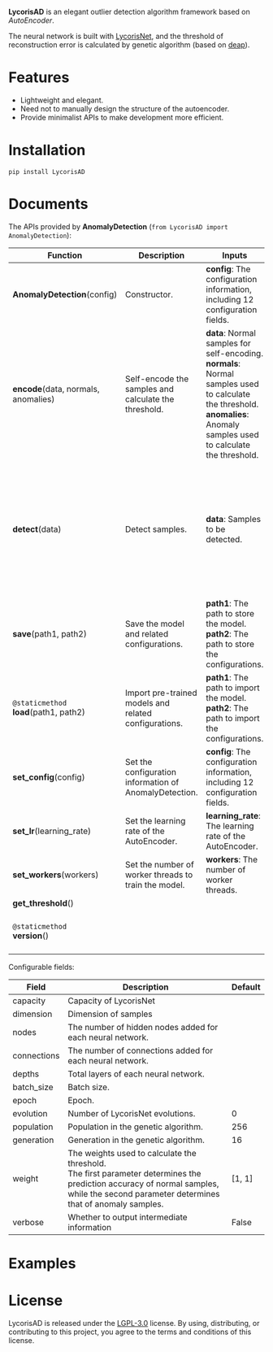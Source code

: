 **LycorisAD** is an elegant outlier detection algorithm framework based on *AutoEncoder*.

The neural network is built with [LycorisNet](https://github.com/RootHarold/Lycoris), and the threshold of reconstruction error is calculated by genetic algorithm (based on [deap](https://github.com/DEAP/deap)).

# Features
* Lightweight and elegant.
* Need not to manually design the structure of the autoencoder.
* Provide minimalist APIs to make development more efficient.

# Installation
```
pip install LycorisAD
```

# Documents
The APIs provided by **AnomalyDetection** (`from LycorisAD import AnomalyDetection`):

Function | Description |  Inputs | Returns
-|-|-|-
**AnomalyDetection**(config) | Constructor. | **config**: The configuration information, including 12 configuration fields. | An object of the class AnomalyDetection.
**encode**(data, normals, anomalies) | Self-encode the samples and calculate the threshold. | **data**: Normal samples for self-encoding.<br/> **normals**: Normal samples used to calculate the threshold.<br/> **anomalies**: Anomaly samples used to calculate the threshold. |
**detect**(data) | Detect samples. | **data**: Samples to be detected. | The results after detecting the samples are returned as a list. There are two fields, the first is a Boolean value, and the second is the reconstruction error. Where 'True' indicates normal and 'False' indicates anomaly.
**save**(path1, path2) | Save the model and related configurations. | **path1**: The path to store the model.<br/> **path2**: The path to store the configurations. |
`@staticmethod`<br/>**load**(path1, path2) | Import pre-trained models and related configurations. | **path1**: The path to import the model.<br/> **path2**: The path to import the configurations. |
**set_config**(config) | Set the configuration information of AnomalyDetection. | **config**: The configuration information, including 12 configuration fields. |
**set_lr**(learning_rate) | Set the learning rate of the AutoEncoder. | **learning_rate**: The learning rate of the AutoEncoder. | 
**set_workers**(workers) | Set the number of worker threads to train the model. | **workers**: The number of worker threads. | 
**get_threshold**() |  |  | Get the threshold.
`@staticmethod`<br/>**version**() |  |  | Returns the version information of AnomalyDetection.

Configurable fields:

Field | Description |Default
-|-|-
capacity | Capacity of LycorisNet |
dimension | Dimension of samples |
nodes | The number of hidden nodes added for each neural network. |
connections| The number of connections added for each neural network. |
depths| Total layers of each neural network. |
batch_size| Batch size. |
epoch| Epoch. |
evolution| Number of LycorisNet evolutions. | 0
population| Population in the genetic algorithm. | 256
generation| Generation in the genetic algorithm. | 16
weight| The weights used to calculate the threshold.<br/>The first parameter determines the prediction accuracy of normal samples, while the second parameter determines that of anomaly samples. | [1, 1]
verbose| Whether to output intermediate information | False

# Examples

# License
LycorisAD is released under the [LGPL-3.0](https://github.com/RootHarold/Lycoris/blob/master/LICENSE) license. By using, distributing, or contributing to this project, you agree to the terms and conditions of this license.